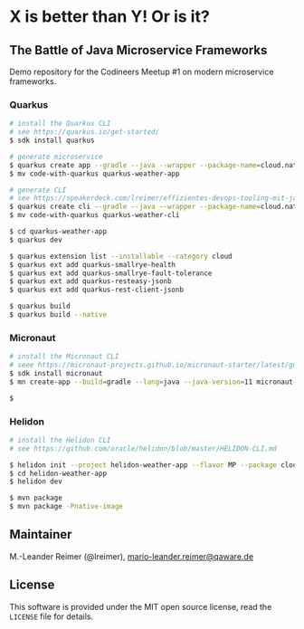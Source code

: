 # X is better than Y! Or is it?
## The Battle of Java Microservice Frameworks

Demo repository for the Codineers Meetup #1 on modern microservice frameworks.

### Quarkus

```bash
# install the Quarkus CLI
# see https://quarkus.io/get-started/
$ sdk install quarkus

# generate microservice
$ quarkus create app --gradle --java --wrapper --package-name=cloud.nativ.flamewars
$ mv code-with-quarkus quarkus-weather-app

# generate CLI
# see https://speakerdeck.com/lreimer/effizientes-devops-tooling-mit-java-und-graalvm
$ quarkus create cli --gradle --java --wrapper --package-name=cloud.nativ.flamewars
$ mv code-with-quarkus quarkus-weather-cli

$ cd quarkus-weather-app
$ quarkus dev

$ quarkus extension list --installable --category cloud
$ quarkus ext add quarkus-smallrye-health
$ quarkus ext add quarkus-smallrye-fault-tolerance
$ quarkus ext add quarkus-resteasy-jsonb
$ quarkus ext add quarkus-rest-client-jsonb

$ quarkus build
$ quarkus build --native
```

### Micronaut

```bash
# install the Micronaut CLI
# seee https://micronaut-projects.github.io/micronaut-starter/latest/guide/#installation
$ sdk install micronaut
$ mn create-app --build=gradle --lang=java --java-version=11 micronaut-weather-app

$ 
```

### Helidon

```bash
# install the Helidon CLI
# see https://github.com/oracle/helidon/blob/master/HELIDON-CLI.md

$ helidon init --project helidon-weather-app --flavor MP --package cloud.nativ.flamewars --groupid cloud.nativ.flamewars --artifactid helidon-weather-app
$ cd helidon-weather-app
$ helidon dev

$ mvn package
$ mvn package -Pnative-image
```

## Maintainer

M.-Leander Reimer (@lreimer), <mario-leander.reimer@qaware.de>

## License

This software is provided under the MIT open source license, read the `LICENSE`
file for details.
